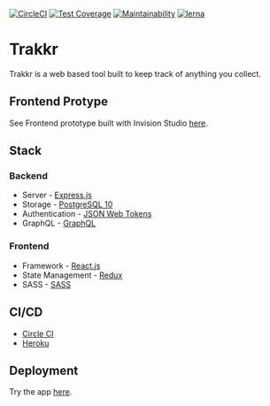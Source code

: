 [![CircleCI](https://circleci.com/gh/mrSerious/trakkr/tree/develop.svg?style=svg)](https://circleci.com/gh/mrSerious/trakkr/tree/develop) [![Test Coverage](https://api.codeclimate.com/v1/badges/03b65b11b9c653bbf01a/test_coverage)](https://codeclimate.com/github/mrSerious/trakkr/test_coverage) [![Maintainability](https://api.codeclimate.com/v1/badges/03b65b11b9c653bbf01a/maintainability)](https://codeclimate.com/github/mrSerious/trakkr/maintainability) [![lerna](https://img.shields.io/badge/maintained%20with-lerna-cc00ff.svg)](https://lerna.js.org/)
# Trakkr
Trakkr is a web based tool built to keep track of anything you collect.

## Frontend Protype
See Frontend prototype built with Invision Studio [here](https://tersooatsen991063.invisionapp.com/public/prototype/sk8k3lyyx001jsc01teqejfhu).

## Stack

### Backend
- Server -          [Express.js](https://expressjs.com/)
- Storage -         [PostgreSQL 10](https://www.postgresql.org/)
- Authentication -  [JSON Web Tokens](https://jwt.io/)
- GraphQL -         [GraphQL](https://graphql.org/)

### Frontend
- Framework -         [React.js](https://reactjs.org/)
- State Management -  [Redux](https://reactjs.org/docs/hooks-intro.html/)
- SASS -              [SASS](https://sass-lang.com)

## CI/CD
- [Circle CI](https://circleci.com/)
- [Heroku](https://heroku.com/)

## Deployment
Try the app [here](https://trakkr-app.herokuapp.com/).

